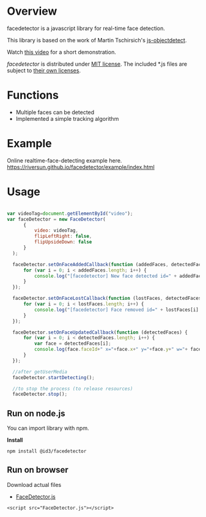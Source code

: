 # Overview
facedetector is a javascript library for real-time face detection.

This library is based on the work of Martin Tschirsich's [js-objectdetect](https://github.com/mtschirs/js-objectdetect).

Watch [this video](https://www.youtube.com/watch?v=TP4lxliMHXY) for a short demonstration.

*facedetector* is distributed under [MIT license](https://opensource.org/licenses/MIT).
The included *.js files are subject to [their own licenses](https://raw.githubusercontent.com/riversun/facedetector/master/LICENSE.txt?token=ALNAhFnQvwD-8sIxK9_f-Hp1FdyKVJhVks5aGB9xwA%3D%3D).

# Functions
- Multiple faces can be detected
- Implemented a simple tracking algorithm

# Example
Online realtime-face-detecting example here.  
https://riversun.github.io/facedetector/example/index.html

# Usage

```javascript

var videoTag=document.getElementById("video");
var faceDetector = new FaceDetector(
      {
          video: videoTag,
          flipLeftRight: false,
          flipUpsideDown: false
      }
  );

  faceDetector.setOnFaceAddedCallback(function (addedFaces, detectedFaces) {
      for (var i = 0; i < addedFaces.length; i++) {
          console.log("[facedetector] New face detected id=" + addedFaces[i].faceId + " index=" + addedFaces[i].faceIndex);
      }
  });

  faceDetector.setOnFaceLostCallback(function (lostFaces, detectedFaces) {
      for (var i = 0; i < lostFaces.length; i++) {
          console.log("[facedetector] Face removed id=" + lostFaces[i].faceId + " index=" + lostFaces[i].faceIndex);
      }
  });

  faceDetector.setOnFaceUpdatedCallback(function (detectedFaces) {
      for (var i = 0; i < detectedFaces.length; i++) {
          var face = detectedFaces[i];
          console.log(face.faceId+" x="+face.x+" y="+face.y+" w="+ face.width+" h="+face.height );
      }
  });

  //after getUserMedia
  faceDetector.startDetecting();

  //to stop the process (to release resources)
  faceDetector.stop();

```


## Run on node.js

You can import library with npm.

**Install**

```
npm install @id3/facedetector
```

## Run on browser


Download actual files  
- [FaceDetector.js](https://raw.githubusercontent.com/JBodineau/facedetector/master/dist/FaceDetector.js)

```
<script src="FaceDetector.js"></script>
```
